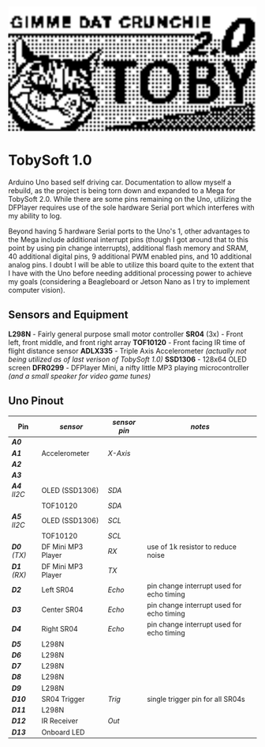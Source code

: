[<img src="https://raw.githubusercontent.com/simplegr33n/RoboDuino/master/_assets/tobylogo2.bmp" width="600">](https://github.com/simplegr33n/RoboDuino/tree/master/TobiSoft_1)	

# TobySoft 1.0

Arduino Uno based self driving car. Documentation to allow myself a rebuild, as the project is being torn down and expanded to a Mega for TobySoft 2.0. While there are some pins remaining on the Uno, utilizing the DFPlayer requires use of the sole hardware Serial port which interferes with my ability to log.

Beyond having 5 hardware Serial ports to the Uno's 1, other advantages to the Mega include additional interrupt pins (though I got around that to this point by using pin change interrupts), additional flash memory and SRAM, 40 additional digital pins, 9 additional PWM enabled pins, and 10 additional analog pins. I doubt I will be able to utilize this board quite to the extent that I have with the Uno before needing additional processing power to achieve my goals (considering a Beagleboard or Jetson Nano as I try to implement computer vision).

## Sensors and Equipment
**L298N** - Fairly general purpose small motor controller
**SR04** (3x) - Front left, front middle, and front right array
**TOF10120** - Front facing IR time of flight distance sensor
**ADLX335** - Triple Axis Accelerometer *(actually not being utilized as of last verison of TobySoft 1.0)*
**SSD1306** - 128x64 OLED screen
**DFR0299** - DFPlayer Mini, a nifty little MP3 playing microcontroller *(and a small speaker for video game tunes)*

## Uno Pinout

|Pin| *sensor* | *sensor pin* | *notes* |
|--|--|--|--|
|***A0***|  |  |
|***A1***| Accelerometer | *X-Axis* |
|***A2***|  |  |
|***A3***|  |  |
|***A4*** *II2C*| OLED (SSD1306) | *SDA* |
|               | TOF10120 | *SDA* |
|***A5*** *II2C*| OLED (SSD1306) | *SCL* |
|               | TOF10120 | *SCL*|
|***D0*** *(TX)*| DF Mini MP3 Player | *RX* | use of 1k resistor to reduce noise
|***D1*** *(RX)*| DF Mini MP3 Player | *TX* |
|***D2***| Left SR04  | *Echo* | pin change interrupt used for echo timing
|***D3***| Center SR04 | *Echo* | pin change interrupt used for echo timing
|***D4***| Right SR04  | *Echo* | pin change interrupt used for echo timing
|***D5***| L298N |  |
|***D6***| L298N  |  |
|***D7***| L298N  |  |
|***D8***| L298N  |  |
|***D9***| L298N  |  |
|***D10***| SR04 Trigger | *Trig* | single trigger pin for all SR04s
|***D11***| L298N  |  |
|***D12***| IR Receiver | *Out* |
|***D13***| Onboard LED |  |









